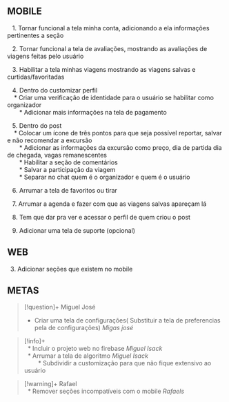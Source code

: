 ## MOBILE

   1. Tornar funcional a tela minha conta, adicionando a ela informações pertinentes a seção  
  
   2. Tornar funcional a tela de avaliações, mostrando as avaliações de viagens feitas pelo usuário  
  
   3. Habilitar a tela minhas viagens mostrando as viagens salvas e curtidas/favoritadas  
  
   4. Dentro do customizar perfil  
    * Criar uma verificação de identidade para o usuário se habilitar como organizador  
  * Adicionar mais informações na tela de pagamento  
  
   5. Dentro do post  
    * Colocar um ícone de três pontos para que seja possível reportar, salvar e não recomendar a excursão  
  * Adicionar as informações da excursão como preço, dia de partida dia de chegada, vagas remanescentes   
  * Habilitar a seção de comentários   
  * Salvar a participação da viagem   
  * Separar no chat quem é o organizador e quem é o usuário  
  
   6. Arrumar a tela de favoritos ou tirar  
  
   7. Arrumar a agenda e fazer com que as viagens salvas apareçam lá  
  
   8. Tem que dar pra ver e acessar o perfil de quem criou o post  
  
   9. Adicionar uma tela de suporte (opcional)  
## WEB  
  
3. Adicionar seções que existem no mobile

## METAS

> [!question]+ Miguel José  
> * Criar uma tela de configurações( Substituir a tela de preferencias pela de configurações) *Migas josé*

> [!info]+  
>  * Incluir o projeto web no firebase *Miguel Isack*  
>  * Arrumar a tela de algoritmo *Miguel Isack*  
>    * Subdividir a customização para que não fique extensivo ao usuário

> [!warning]+ Rafael  
>  * Remover seções incompatíveis com o mobile *Rafaels*
